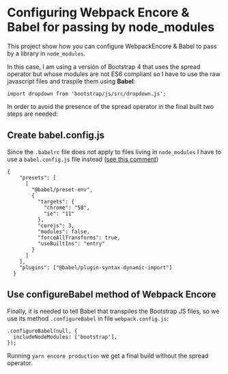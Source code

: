 # Configuring Webpack Encore & Babel for passing by node_modules

This project show how you can configure WebpackEncore & Babel to pass by a library in `node_modules`.

In this case, I am using a versión of Bootstrap 4 that uses the spread operator but whose modules are not ES6 compliant so I have to use the raw javascript files and traspile them using **Babel**:

```
import dropdown from 'bootstrap/js/src/dropdown.js';
```

In order to avoid the presence of the spread operator in the final built two steps are needed:

## Create babel.config.js

Since the `.babelrc` file does not apply to files living in `node_modules` I have to use a `babel.config.js` file instead ([see this comment](https://github.com/symfony/webpack-encore/issues/670#issuecomment-628672354))

```
{
    "presets": [
      [
        "@babel/preset-env",
        {
          "targets": {
            "chrome": "58",
            "ie": "11"
          },
          "corejs": 3,
          "modules": false,
          "forceAllTransforms": true,
          "useBuiltIns": "entry"
        }
      ]
    ],
    "plugins": ["@babel/plugin-syntax-dynamic-import"]
  }
```

## Use configureBabel method of Webpack Encore

Finally, it is needed to tell Babel that transpiles the Bootstrap JS files, so we use its method `.configureBabel` in file `webpack.config.js`:

```
.configureBabel(null, {
  includeNodeModules: ['bootstrap'],
});
```

Running `yarn encore production` we get a final build without the spread operator.